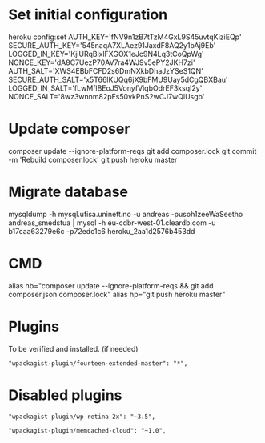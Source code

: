 
# Set initial configuration

heroku config:set AUTH_KEY='fNV9n1zB7tTzM4GxL9S45uvtqKiziEQp' SECURE_AUTH_KEY='545naqA7XLAez91JaxdF8AQ2y1bAj9Eb' LOGGED_IN_KEY='KjiURqBlxlFXGOX1eJc9N4Lq3tCoQpWg' NONCE_KEY='dA8C7UezP70AV7ra4WJ9v5ePY2JKH7zi' AUTH_SALT='XWS4EBbFCFD2s6DmNXkbDhaJzYSeS1QN' SECURE_AUTH_SALT='x5T66lKUQq6jX9bFMU9Uay5dCgQBXBau' LOGGED_IN_SALT='fLwMflBEoJ5VonyfViqbOdrEF3ksqI2y' NONCE_SALT='8wz3wnnm82pFs50vkPnS2wCJ7wQlUsgb'


# Update composer

composer update --ignore-platform-reqs
git add composer.lock
git commit -m 'Rebuild composer.lock'
git push heroku master


# Migrate database




mysqldump -h mysql.ufisa.uninett.no -u andreas -pusoh1zeeWaSeetho andreas_smedstua | mysql -h eu-cdbr-west-01.cleardb.com -u b17caa63279e6c -p72edc1c6 heroku_2aa1d2576b453dd




# CMD

alias hb="composer update --ignore-platform-reqs && git add composer.json composer.lock"
alias hp="git push heroku master"



# Plugins


To be verified and installed. (if needed)


    "wpackagist-plugin/fourteen-extended-master": "*",


# Disabled plugins


    "wpackagist-plugin/wp-retina-2x": "~3.5",

    "wpackagist-plugin/memcached-cloud": "~1.0",